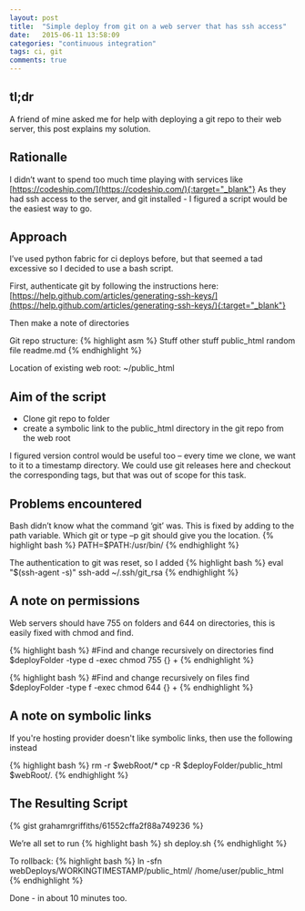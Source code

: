 ```yaml
---
layout: post
title:  "Simple deploy from git on a web server that has ssh access"
date:   2015-06-11 13:58:09
categories: "continuous integration"
tags: ci, git
comments: true
---
```

## tl;dr
A friend of mine asked me for help with deploying a git repo to their web server, 
this post explains my solution.
<!--more-->

## Rationalle
I didn’t want to spend too much time playing with services like [https://codeship.com/](https://codeship.com/){:target="_blank"} 
As they had ssh access to the server, and git installed - I figured a script would be the easiest way to go.

## Approach
I’ve used python fabric for ci deploys before, but that seemed a tad excessive so I decided to use a bash script.

First, authenticate git by following the instructions here:
[https://help.github.com/articles/generating-ssh-keys/](https://help.github.com/articles/generating-ssh-keys/){:target="_blank"} 

Then make a note of directories

Git repo structure:
{% highlight asm %} 
Stuff
other stuff
public_html
random file
readme.md
{% endhighlight %} 

Location of existing web root:
~/public_html

## Aim of the script
* Clone git repo to folder
* create a symbolic link to the public_html directory in the git repo from the web root

I figured version control would be useful too – every time we clone, we want to it to a timestamp directory. We could use git releases here and checkout the corresponding tags, but that was out of scope for this task.

## Problems encountered
Bash didn’t know what the command ‘git’ was. This is fixed by adding to the path variable. Which git or type –p git should give you the location.
{% highlight bash %} 
PATH=$PATH:/usr/bin/
{% endhighlight %} 

The authentication to git was reset, so I added
{% highlight bash %} 
eval "$(ssh-agent -s)"
ssh-add ~/.ssh/git_rsa
{% endhighlight %} 

## A note on permissions
Web servers should have 755 on folders and 644 on directories, this is easily fixed with chmod and find.

{% highlight bash %} 
#Find and change recursively on directories
find $deployFolder -type d -exec chmod 755 {} +
{% endhighlight %} 

{% highlight bash %} 
#Find and change recursively on files
find $deployFolder -type f -exec chmod 644 {} +
{% endhighlight %} 

## A note on symbolic links
If you're hosting provider doesn't like symbolic links, then use the following instead

{% highlight bash %} 
rm -r $webRoot/*
cp -R $deployFolder/public_html $webRoot/.
{% endhighlight %} 

## The Resulting Script
{% gist grahamrgriffiths/61552cffa2f88a749236 %}

We’re all set to run
{% highlight bash %} 
sh deploy.sh
{% endhighlight %} 

To rollback:
{% highlight bash %} 
ln -sfn webDeploys/WORKINGTIMESTAMP/public_html/ /home/user/public_html 
{% endhighlight %} 

Done - in about 10 minutes too.
